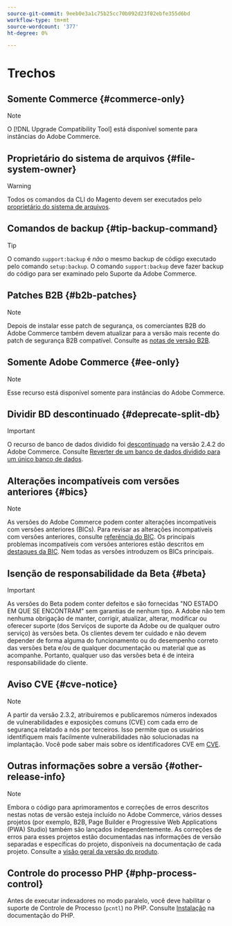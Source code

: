 ```yaml
---
source-git-commit: 9eeb0e3a1c75b25cc70b092d23f02ebfe355d6bd
workflow-type: tm+mt
source-wordcount: '377'
ht-degree: 0%

---
```

# Trechos

## Somente Commerce {#commerce-only}

>[!NOTE]
>
>O [!DNL Upgrade Compatibility Tool] está disponível somente para instâncias do Adobe Commerce.

<!-- Configuration guide snippets -->

## Proprietário do sistema de arquivos {#file-system-owner}

>[!WARNING]
>
>Todos os comandos da CLI do Magento devem ser executados pelo [proprietário do sistema de arquivos](/help/configuration/cli/config-cli.md#prerequisites).

## Comandos de backup {#tip-backup-command}

>[!TIP]
>
>O comando `support:backup` é _não_ o mesmo backup de código executado pelo comando `setup:backup`. O comando `support:backup` deve fazer backup do código para ser examinado pelo Suporte da Adobe Commerce.

## Patches B2B {#b2b-patches}

>[!NOTE]
>
>Depois de instalar esse patch de segurança, os comerciantes B2B do Adobe Commerce também devem atualizar para a versão mais recente do patch de segurança B2B compatível. Consulte as [notas de versão B2B](https://experienceleague.adobe.com/pt-br/docs/commerce-admin/b2b/release-notes).

## Somente Adobe Commerce {#ee-only}

>[!NOTE]
>
>Esse recurso está disponível somente para instâncias do Adobe Commerce.

## Dividir BD descontinuado {#deprecate-split-db}

>[!IMPORTANT]
>
>O recurso de banco de dados dividido foi [descontinuado](https://community.magento.com/t5/Magento-DevBlog/Deprecation-of-Split-Database-in-Magento-Commerce/ba-p/465187?_ga=2.128934671.2024864496.1657558157-1596100530.1657558157) na versão 2.4.2 do Adobe Commerce. Consulte [Reverter de um banco de dados dividido para um único banco de dados](/help/configuration/storage/revert-split-database.md).

<!-- End of Configuration guide snippets -->

## Alterações incompatíveis com versões anteriores {#bics}

>[!NOTE]
>
>As versões do Adobe Commerce podem conter alterações incompatíveis com versões anteriores (BICs). Para revisar as alterações incompatíveis com versões anteriores, consulte [referência do BIC](https://developer.adobe.com/commerce/php/development/backward-incompatible-changes/reference/). Os principais problemas incompatíveis com versões anteriores estão descritos em [destaques da BIC](https://developer.adobe.com/commerce/php/development/backward-incompatible-changes/). Nem todas as versões introduzem os BICs principais.

## Isenção de responsabilidade da Beta {#beta}

>[!IMPORTANT]
>
>As versões do Beta podem conter defeitos e são fornecidas &quot;NO ESTADO EM QUE SE ENCONTRAM&quot; sem garantias de nenhum tipo. A Adobe não tem nenhuma obrigação de manter, corrigir, atualizar, alterar, modificar ou oferecer suporte (dos Serviços de suporte da Adobe ou de qualquer outro serviço) às versões beta. Os clientes devem ter cuidado e não devem depender de forma alguma do funcionamento ou do desempenho correto das versões beta e/ou de qualquer documentação ou material que as acompanhe. Portanto, qualquer uso das versões beta é de inteira responsabilidade do cliente.

## Aviso CVE {#cve-notice}

>[!NOTE]
>
>A partir da versão 2.3.2, atribuiremos e publicaremos números indexados de vulnerabilidades e exposições comuns (CVE) com cada erro de segurança relatado a nós por terceiros. Isso permite que os usuários identifiquem mais facilmente vulnerabilidades não solucionadas na implantação. Você pode saber mais sobre os identificadores CVE em [CVE](https://cve.mitre.org/).

## Outras informações sobre a versão {#other-release-info}

>[!NOTE]
>
>Embora o código para aprimoramentos e correções de erros descritos nestas notas de versão esteja incluído no Adobe Commerce, vários desses projetos (por exemplo, B2B, Page Builder e Progressive Web Applications (PWA) Studio) também são lançados independentemente. As correções de erros para esses projetos estão documentadas nas informações de versão separadas e específicas do projeto, disponíveis na documentação de cada projeto. Consulte a [visão geral da versão do produto](/help/release/release-notes/overview.md).

## Controle do processo PHP {#php-process-control}

Antes de executar indexadores no modo paralelo, você deve habilitar o suporte de Controle de Processo (`pcntl`) no PHP. Consulte [Instalação](https://www.php.net/manual/en/pcntl.installation.php) na documentação do PHP.
